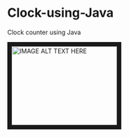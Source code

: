 # Clock-using-Java
Clock counter using Java

<a href="https://www.youtube.com/watch?v=iGHZjYMeToc
" target="blank"> <img src="http://img.youtube.com/vi/iGHZjYMeToc/0.jpg" 
alt="IMAGE ALT TEXT HERE" width="240" height="180" border="10" /></a>
